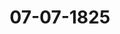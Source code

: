 ---  
schema: default  
title: 07-07-1825  
organization: Team Charlie  
notes: "<p>Description</p><p>Sech z ehnte Siz ung.

geschehen, Frankfurt den 7. Juli 1825.

In Gegenwart

aller in der funfzehnten Sigung unwesenden

Wieder hinzugekommen war

von Seiten Oesterreichs: der Kaiserlich-Königliche wirkliche Scheime Rath, Herr Freiher,

von Manch-Bellinghausen.</p><p>§.79</p><p>Forderungen verschiebener Staatsgläubiger an den ehemaligen Kurstan

Mainz und die jetzigen Besitzer ehemaliger Kurmainzischen kan

vertheile.

116 Sl. f. 100 v. 3. 102)

In der heutigen Sizung erstattete die in der 44. Sitzung vom 17. Juli 1817 gewählt

und in der 24. Sitzung vom 20. Juni 1821 ergänzte Commission Vortrag über

1) die Forderungen mehrerer Kurmainzischen Staatsgläubiger an die Rent

Lohneck und den Zoll Bilzbach (310,504 Fl. 50 Kr. f18,200 Fl.), inclus. di

Forderung des Pfandhauses, mit Specialhypothek auf die Intraden des Zolle

Bilzbach (232000 Fl.);

II die Forderungen des Mainzer Pfandhauses, mit Specialhypothek a) auf der

Zoll Bilzbach (232,000 Fl.), in specie b) auf Rüdesheim und Krauthein

1122400Fl1;

welche Gegenstände in das zweite Separat-Protokoll aufgenommen worden sind.wurden übrigens heute zwei Separat-Protokolle geführt, und die beiden in das

ichungs-Protokoll unter Num. 45 und 46 eingetragenen Gesucht

das Erinnerungsgesuch des ehemaligen Königlich-Preussischen Steuerraths Peters,

ch den Beschluß in der 15. Situng, §. 76, erledigt zurückgelegt, und

das wiederholte Gesuch des J. W. Remy

Beschluß in dem heutigen zweiten Separat-Protokolle verwiesen.

Folgen die Unterschriften.</p>"  
resources:  
- format: png  
  name: Page73[0-79].png  
  url: ../../Protokolle_BV_17_1825/07-07-1825/Page73[0-79].png  
- format: png  
  name: Page74[79].png  
  url: ../../Protokolle_BV_17_1825/07-07-1825/Page74[79].png  
category:   
  - Protokolle_BV_17_1825  
maintainer: Tao Luo  
maintainer_email: t.luo.21@abdn.ac.uk  
---